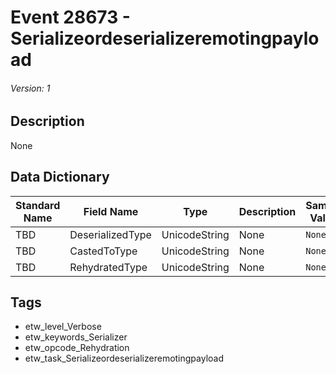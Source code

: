 # Event 28673 - Serializeordeserializeremotingpayload
###### Version: 1

## Description
None

## Data Dictionary
|Standard Name|Field Name|Type|Description|Sample Value|
|---|---|---|---|---|
|TBD|DeserializedType|UnicodeString|None|`None`|
|TBD|CastedToType|UnicodeString|None|`None`|
|TBD|RehydratedType|UnicodeString|None|`None`|

## Tags
* etw_level_Verbose
* etw_keywords_Serializer
* etw_opcode_Rehydration
* etw_task_Serializeordeserializeremotingpayload